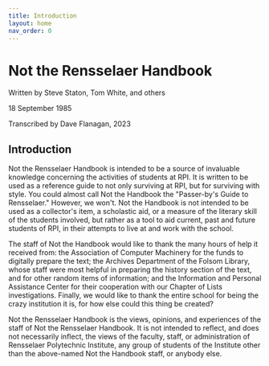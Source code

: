 ```yaml
---
title: Introduction
layout: home
nav_order: 0
---
```


# Not the Rensselaer Handbook

Written by Steve Staton, Tom White, and others

18 September 1985

Transcribed by Dave Flanagan, 2023

## Introduction

Not the Rensselaer Handbook is intended to be a source of invaluable knowledge concerning the activities of students at RPI. It is written to be used as a reference guide to not only surviving at RPI, but for surviving with style. You could almost call Not the Handbook the "Passer-by's Guide to Rensselaer." However, we won't. Not the Handbook is not intended to be used as a collector's item, a scholastic aid, or a measure of the literary skill of the students involved, but rather as a tool to aid current, past and future students of RPI, in their attempts to live at and work with the school.

The staff of Not the Handbook would like to thank the many hours of help it received from: the Association of Computer Machinery for the funds to digitally prepare the text; the Archives Department of the Folsom Library, whose staff were most helpful in preparing the history section of the text, and for other random items of information; and the Information and Personal Assistance Center for their cooperation with our Chapter of Lists investigations. Finally, we would like to thank the entire school for being the crazy institution it is, for how else could this thing be created?

Not the Rensselaer Handbook is the views, opinions, and experiences of the staff of Not the Rensselaer Handbook. It is not intended to reflect, and does not necessarily inflect, the views of the faculty, staff, or administration of Rensselaer Polytechnic Institute, any group of students of the Institute other than the above-named Not the Handbook staff, or anybody else.
